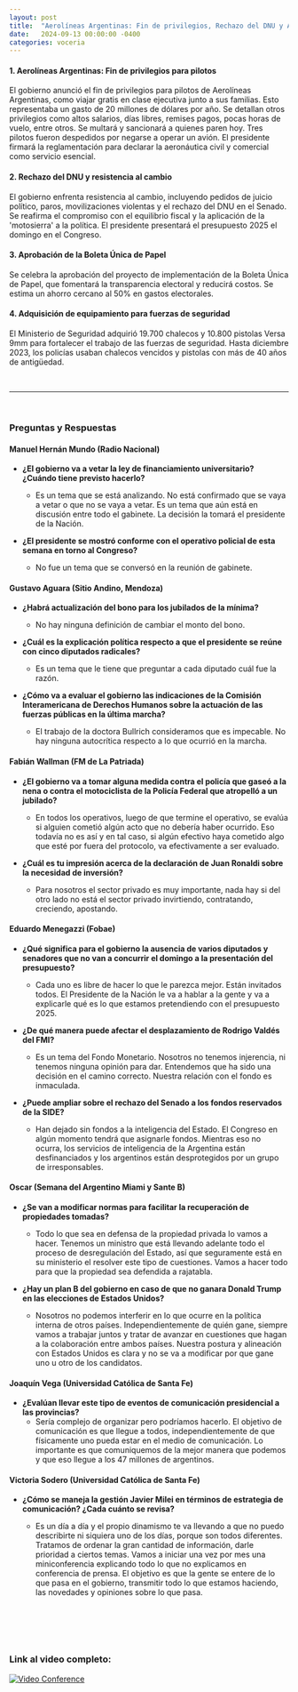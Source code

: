 ```yaml
---
layout: post
title:  "Aerolíneas Argentinas: Fin de privilegios, Rechazo del DNU y Aprobación de Boleta Única"
date:   2024-09-13 00:00:00 -0400
categories: voceria
---
```



    
#### 1. Aerolíneas Argentinas: Fin de privilegios para pilotos
El gobierno anunció el fin de privilegios para pilotos de Aerolíneas Argentinas, como viajar gratis en clase ejecutiva junto a sus familias. Esto representaba un gasto de 20 millones de dólares por año. Se detallan otros privilegios como altos salarios, días libres, remises pagos, pocas horas de vuelo, entre otros. Se multará y sancionará a quienes paren hoy. Tres pilotos fueron despedidos por negarse a operar un avión. El presidente firmará la reglamentación para declarar la aeronáutica civil y comercial como servicio esencial.

#### 2. Rechazo del DNU y resistencia al cambio
El gobierno enfrenta resistencia al cambio, incluyendo pedidos de juicio político, paros, movilizaciones violentas y el rechazo del DNU en el Senado. Se reafirma el compromiso con el equilibrio fiscal y la aplicación de la 'motosierra' a la política. El presidente presentará el presupuesto 2025 el domingo en el Congreso.

#### 3. Aprobación de la Boleta Única de Papel
Se celebra la aprobación del proyecto de implementación de la Boleta Única de Papel, que fomentará la transparencia electoral y reducirá costos. Se estima un ahorro cercano al 50% en gastos electorales.

#### 4. Adquisición de equipamiento para fuerzas de seguridad
El Ministerio de Seguridad adquirió 19.700 chalecos y 10.800 pistolas Versa 9mm para fortalecer el trabajo de las fuerzas de seguridad. Hasta diciembre 2023, los policías usaban chalecos vencidos y pistolas con más de 40 años de antigüedad.

    
<br/>

---

<br/>

### Preguntas y Respuestas


    
#### Manuel Hernán Mundo (Radio Nacional)

* **¿El gobierno va a vetar la ley de financiamiento universitario? ¿Cuándo tiene previsto hacerlo?**
  - Es un tema que se está analizando. No está confirmado que se vaya a vetar o que no se vaya a vetar. Es un tema que aún está en discusión entre todo el gabinete. La decisión la tomará el presidente de la Nación.

* **¿El presidente se mostró conforme con el operativo policial de esta semana en torno al Congreso?**
  - No fue un tema que se conversó en la reunión de gabinete.


#### Gustavo Aguara (Sitio Andino, Mendoza)

* **¿Habrá actualización del bono para los jubilados de la mínima?**
  - No hay ninguna definición de cambiar el monto del bono.

* **¿Cuál es la explicación política respecto a que el presidente se reúne con cinco diputados radicales?**
  - Es un tema que le tiene que preguntar a cada diputado cuál fue la razón.

* **¿Cómo va a evaluar el gobierno las indicaciones de la Comisión Interamericana de Derechos Humanos sobre la actuación de las fuerzas públicas en la última marcha?**
  - El trabajo de la doctora Bullrich consideramos que es impecable. No hay ninguna autocrítica respecto a lo que ocurrió en la marcha.


#### Fabián Wallman (FM de La Patriada)

* **¿El gobierno va a tomar alguna medida contra el policía que gaseó a la nena o contra el motociclista de la Policía Federal que atropelló a un jubilado?**
  - En todos los operativos, luego de que termine el operativo, se evalúa si alguien cometió algún acto que no debería haber ocurrido. Eso todavía no es así y en tal caso, si algún efectivo haya cometido algo que esté por fuera del protocolo, va efectivamente a ser evaluado.

* **¿Cuál es tu impresión acerca de la declaración de Juan Ronaldi sobre la necesidad de inversión?**
  - Para nosotros el sector privado es muy importante, nada hay si del otro lado no está el sector privado invirtiendo, contratando, creciendo, apostando.


#### Eduardo Menegazzi (Fobae)

* **¿Qué significa para el gobierno la ausencia de varios diputados y senadores que no van a concurrir el domingo a la presentación del presupuesto?**
  - Cada uno es libre de hacer lo que le parezca mejor. Están invitados todos. El Presidente de la Nación le va a hablar a la gente y va a explicarle qué es lo que estamos pretendiendo con el presupuesto 2025.

* **¿De qué manera puede afectar el desplazamiento de Rodrigo Valdés del FMI?**
  - Es un tema del Fondo Monetario. Nosotros no tenemos injerencia, ni tenemos ninguna opinión para dar. Entendemos que ha sido una decisión en el camino correcto. Nuestra relación con el fondo es inmaculada.

* **¿Puede ampliar sobre el rechazo del Senado a los fondos reservados de la SIDE?**
  - Han dejado sin fondos a la inteligencia del Estado. El Congreso en algún momento tendrá que asignarle fondos. Mientras eso no ocurra, los servicios de inteligencia de la Argentina están desfinanciados y los argentinos están desprotegidos por un grupo de irresponsables.


#### Oscar (Semana del Argentino Miami y Sante B)

* **¿Se van a modificar normas para facilitar la recuperación de propiedades tomadas?**
  - Todo lo que sea en defensa de la propiedad privada lo vamos a hacer. Tenemos un ministro que está llevando adelante todo el proceso de desregulación del Estado, así que seguramente está en su ministerio el resolver este tipo de cuestiones. Vamos a hacer todo para que la propiedad sea defendida a rajatabla.

* **¿Hay un plan B del gobierno en caso de que no ganara Donald Trump en las elecciones de Estados Unidos?**
  - Nosotros no podemos interferir en lo que ocurre en la política interna de otros países. Independientemente de quién gane, siempre vamos a trabajar juntos y tratar de avanzar en cuestiones que hagan a la colaboración entre ambos países. Nuestra postura y alineación con Estados Unidos es clara y no se va a modificar por que gane uno u otro de los candidatos.


#### Joaquín Vega (Universidad Católica de Santa Fe)

* **¿Evalúan llevar este tipo de eventos de comunicación presidencial a las provincias?**
  - Sería complejo de organizar pero podríamos hacerlo. El objetivo de comunicación es que llegue a todos, independientemente de que físicamente uno pueda estar en el medio de comunicación. Lo importante es que comuniquemos de la mejor manera que podemos y que eso llegue a los 47 millones de argentinos.


#### Victoria Sodero (Universidad Católica de Santa Fe)

* **¿Cómo se maneja la gestión Javier Milei en términos de estrategia de comunicación? ¿Cada cuánto se revisa?**
  - Es un día a día y el propio dinamismo te va llevando a que no puedo describirte ni siquiera uno de los días, porque son todos diferentes. Tratamos de ordenar la gran cantidad de información, darle prioridad a ciertos temas. Vamos a iniciar una vez por mes una miniconferencia explicando todo lo que no explicamos en conferencia de prensa. El objetivo es que la gente se entere de lo que pasa en el gobierno, transmitir todo lo que estamos haciendo, las novedades y opiniones sobre lo que pasa.


    <br/>
<br/>
<br/>

### Link al video completo:
[![Video Conference](https://img.youtube.com/vi/S9uPbi8yljM/0.jpg)](https://www.youtube.com/watch?v=S9uPbi8yljM)

    